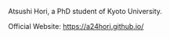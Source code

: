 Atsushi Hori, a PhD student of Kyoto University.

Official Website: https://a24hori.github.io/

<!---
a24hori/a24hori is a ✨ special ✨ repository because its `README.md` (this file) appears on your GitHub profile.
You can click the Preview link to take a look at your changes.
--->
